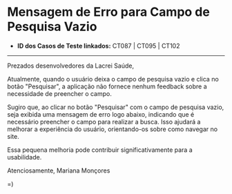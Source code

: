 # Mensagem de Erro para Campo de Pesquisa Vazio

- **ID dos Casos de Teste linkados:** CT087 | CT095 | CT102

---

Prezados desenvolvedores da Lacrei Saúde,

Atualmente, quando o usuário deixa o campo de pesquisa vazio e clica no botão "Pesquisar", a aplicação não fornece nenhum feedback sobre a necessidade de preencher o campo.

Sugiro que, ao clicar no botão "Pesquisar" com o campo de pesquisa vazio, seja exibida uma mensagem de erro logo abaixo, indicando que é necessário preencher o campo para realizar a busca. Isso ajudará a melhorar a experiência do usuário, orientando-os sobre como navegar no site.

Essa pequena melhoria pode contribuir significativamente para a usabilidade.

Atenciosamente,
Mariana Monçores

=)